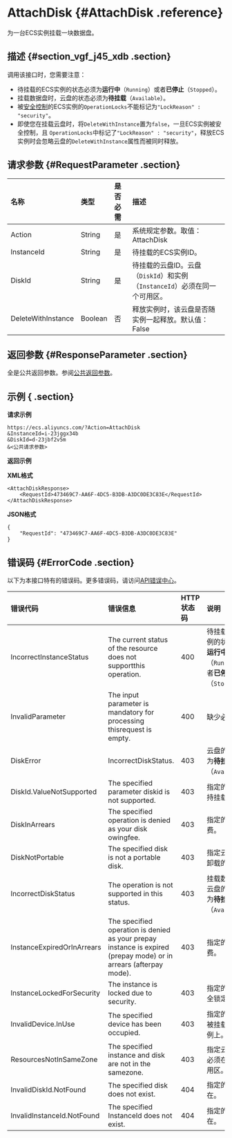 # AttachDisk {#AttachDisk .reference}

为一台ECS实例挂载一块数据盘。

## 描述 {#section_vgf_j45_xdb .section}

调用该接口时，您需要注意：

-   待挂载的ECS实例的状态必须为**运行中**（`Running`）或者**已停止**（`Stopped`）。
-   挂载数据盘时，云盘的状态必须为**待挂载**（`Available`）。
-   被[安全控制](../cn.zh-CN/API参考/附录/安全锁定时的API行为.md#)的ECS实例的`OperationLocks`不能标记为`"LockReason" : "security"`。
-   即使您在挂载云盘时，将`DeleteWithInstance`置为`false`，一旦ECS实例被安全控制，且 `OperationLocks`中标记了`"LockReason" : "security"`，释放ECS实例时会忽略云盘的`DeleteWithInstance`属性而被同时释放。

## 请求参数 {#RequestParameter .section}

|名称|类型|是否必需|描述|
|:-|:-|:---|:-|
|Action|String|是|系统规定参数。取值：AttachDisk|
|InstanceId|String|是|待挂载的ECS实例ID。|
|DiskId|String|是|待挂载的云盘ID。云盘（`DiskId`）和实例（`InstanceId`）必须在同一个可用区。|
|DeleteWithInstance|Boolean|否|释放实例时，该云盘是否随实例一起释放。默认值：False|

## 返回参数 {#ResponseParameter .section}

全是公共返回参数。参阅[公共返回参数](../cn.zh-CN/API参考/HTTP调用方式/公共参数.md#commonResponseParameters)。

## 示例 { .section}

**请求示例**

```
https://ecs.aliyuncs.com/?Action=AttachDisk
&InstanceId=i-23jggx34b
&DiskId=d-23jbf2v5m
&<公共请求参数>
```

**返回示例**

**XML格式**

```
<AttachDiskResponse>
    <RequestId>473469C7-AA6F-4DC5-B3DB-A3DC0DE3C83E</RequestId>
</AttachDiskResponse>
```

**JSON格式**

```
{
    "RequestId": "473469C7-AA6F-4DC5-B3DB-A3DC0DE3C83E"
}
```

## 错误码 {#ErrorCode .section}

以下为本接口特有的错误码。更多错误码，请访问[API错误中心](https://error-center.aliyun.com/status/product/Ecs)。

|错误代码|错误信息|HTTP状态码|说明|
|:---|:---|:------|:-|
|IncorrectInstanceStatus|The current status of the resource does not supportthis operation.|400|待挂载的ECS实例的状态必须为**运行中**（`Running`）或者**已停止**（`Stopped`）。|
|InvalidParameter|The input parameter is mandatory for processing thisrequest is empty.|400|缺少必填参数。|
|DiskError|IncorrectDiskStatus.|403|云盘的状态必须为**待挂载**（`Available`）。|
|DiskId.ValueNotSupported|The specified parameter diskid is not supported.|403|指定的磁盘不支持挂载。|
|DiskInArrears|The specified operation is denied as your disk owingfee.|403|指定的云盘已欠费。|
|DiskNotPortable|The specified disk is not a portable disk.|403|指定云盘不是可卸载的云盘。|
|IncorrectDiskStatus|The operation is not supported in this status.|403|挂载数据盘时，云盘的状态必须为**待挂载**（`Available`）。|
|InstanceExpiredOrInArrears|The specified operation is denied as your prepay instance is expired \(prepay mode\) or in arrears \(afterpay mode\).|403|指定的实例已欠费。|
|InstanceLockedForSecurity|The instance is locked due to security.|403|指定的实例被安全锁定。|
|InvalidDevice.InUse|The specified device has been occupied.|403|指定的云盘已经被挂载到其他实例上。|
|ResourcesNotInSameZone|The specified instance and disk are not in the samezone.|403|指定云盘和实例必须在同一个可用区。|
|InvalidDiskId.NotFound|The specified disk does not exist.|404|指定的云盘不存在。|
|InvalidInstanceId.NotFound|The specified InstanceId does not exist.|404|指定的实例不存在。|

